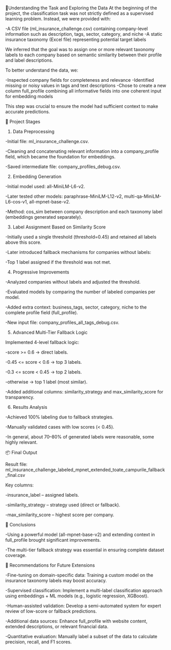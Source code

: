 🧩Understanding the Task and Exploring the Data
At the beginning of the project, the classification task was not strictly defined as a supervised learning problem. Instead, we were provided with:

-A CSV file (ml_insurance_challenge.csv) containing company-level information such as description, tags, sector, category, and niche
-A static insurance taxonomy (Excel file) representing potential target labels

We inferred that the goal was to assign one or more relevant taxonomy labels to each company based on semantic similarity between their profile and label descriptions.

To better understand the data, we:

-Inspected company fields for completeness and relevance
-Identified missing or noisy values in tags and text descriptions
-Chose to create a new column full_profile combining all informative fields into one coherent input for embedding models

This step was crucial to ensure the model had sufficient context to make accurate predictions.

🔧 Project Stages

1. Data Preprocessing

-Initial file: ml_insurance_challenge.csv.

-Cleaning and concatenating relevant information into a company_profile field, which became the foundation for embeddings.

-Saved intermediate file: company_profiles_debug.csv.

2. Embedding Generation

-Initial model used: all-MiniLM-L6-v2.

-Later tested other models: paraphrase-MiniLM-L12-v2, multi-qa-MiniLM-L6-cos-v1, all-mpnet-base-v2.

-Method: cos_sim between company description and each taxonomy label (embeddings generated separately).

3. Label Assignment Based on Similarity Score

-Initially used a single threshold (threshold=0.45) and retained all labels above this score.

-Later introduced fallback mechanisms for companies without labels:

-Top 1 label assigned if the threshold was not met.

4. Progressive Improvements

-Analyzed companies without labels and adjusted the threshold.

-Evaluated models by comparing the number of labeled companies per model.

-Added extra context: business_tags, sector, category, niche to the complete profile field (full_profile).

-New input file: company_profiles_all_tags_debug.csv.

5. Advanced Multi-Tier Fallback Logic

Implemented 4-level fallback logic:

-score >= 0.6 → direct labels.

-0.45 <= score < 0.6 → top 3 labels.

-0.3 <= score < 0.45 → top 2 labels.

-otherwise → top 1 label (most similar).

-Added additional columns: similarity_strategy and max_similarity_score for transparency.

6. Results Analysis

-Achieved 100% labeling due to fallback strategies.

-Manually validated cases with low scores (< 0.45).

-In general, about 70–80% of generated labels were reasonable, some highly relevant.

📦 Final Output

Result file: ml_insurance_challenge_labeled_mpnet_extended_toate_campurile_fallback_final.csv

Key columns:

-insurance_label – assigned labels.

-similarity_strategy – strategy used (direct or fallback).

-max_similarity_score – highest score per company.

📌 Conclusions

-Using a powerful model (all-mpnet-base-v2) and extending context in full_profile brought significant improvements.

-The multi-tier fallback strategy was essential in ensuring complete dataset coverage.

🌱 Recommendations for Future Extensions

-Fine-tuning on domain-specific data: Training a custom model on the insurance taxonomy labels may boost accuracy.

-Supervised classification: Implement a multi-label classification approach using embeddings + ML models (e.g., logistic regression, XGBoost).

-Human-assisted validation: Develop a semi-automated system for expert review of low-score or fallback predictions.

-Additional data sources: Enhance full_profile with website content, extended descriptions, or relevant financial data.

-Quantitative evaluation: Manually label a subset of the data to calculate precision, recall, and F1 scores.

